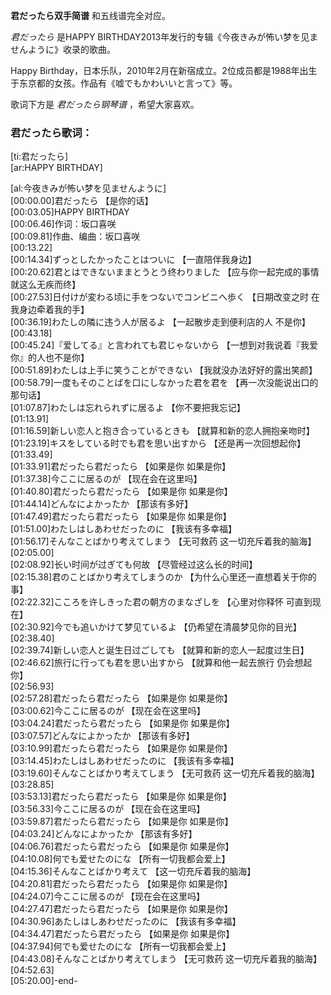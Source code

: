 

**君だったら双手简谱** 和五线谱完全对应。

_君だったら_ 是HAPPY BIRTHDAY2013年发行的专辑《今夜きみが怖い梦を见ませんように》收录的歌曲。

Happy Birthday，日本乐队，2010年2月在新宿成立。2位成员都是1988年出生于东京都的女孩。作品有《嘘でもかわいいと言って》等。

歌词下方是 _君だったら钢琴谱_ ，希望大家喜欢。

### 君だったら歌词：

[ti:君だったら]  
[ar:HAPPY BIRTHDAY]

[al:今夜きみが怖い梦を见ませんように]  
[00:00.00]君だったら 【是你的话】  
[00:03.05]HAPPY BIRTHDAY  
[00:06.46]作词：坂口喜咲  
[00:09.81]作曲、编曲：坂口喜咲  
[00:13.22]  
[00:14.34]ずっとしたかったことはついに 【一直陪伴我身边】  
[00:20.62]君とはできないままとうとう终わりました 【应与你一起完成的事情 就这么无疾而终】  
[00:27.53]日付けが変わる顷に手をつないでコンビニへ歩く 【日期改变之时 在我身边牵着我的手】  
[00:36.19]わたしの隣に违う人が居るよ 【一起散步走到便利店的人 不是你】  
[00:43.18]  
[00:45.24]『爱してる』と言われても君じゃないから 【一想到对我说着『我爱你』的人也不是你】  
[00:51.89]わたしは上手に笑うことができない 【我就没办法好好的露出笑颜】  
[00:58.79]一度もそのことばを口にしなかった君を君を 【再一次没能说出口的那句话】  
[01:07.87]わたしは忘れられずに居るよ 【你不要把我忘记】  
[01:13.91]  
[01:16.59]新しい恋人と抱き合っているときも 【就算和新的恋人拥抱亲吻时】  
[01:23.19]キスをしている时でも君を思い出すから 【还是再一次回想起你】  
[01:33.49]  
[01:33.91]君だったら君だったら 【如果是你 如果是你】  
[01:37.38]今ここに居るのが 【现在会在这里吗】  
[01:40.80]君だったら君だったら 【如果是你 如果是你】  
[01:44.14]どんなによかったか 【那该有多好】  
[01:47.49]君だったら君だったら 【如果是你 如果是你】  
[01:51.00]わたしはしあわせだったのに 【我该有多幸福】  
[01:56.17]そんなことばかり考えてしまう 【无可救药 这一切充斥着我的脑海】  
[02:05.00]  
[02:08.92]长い时间が过ぎても何故 【尽管经过这么长的时间】  
[02:15.38]君のことばかり考えてしまうのか 【为什么心里还一直想着关于你的事】  
[02:22.32]こころを许しきった君の朝方のまなざしを 【心里对你释怀 可直到现在】  
[02:30.92]今でも追いかけて梦见ているよ 【仍希望在清晨梦见你的目光】  
[02:38.40]  
[02:39.74]新しい恋人と诞生日过ごしても 【就算和新的恋人一起度过生日】  
[02:46.62]旅行に行っても君を思い出すから 【就算和他一起去旅行 仍会想起你】  
[02:56.93]  
[02:57.28]君だったら君だったら 【如果是你 如果是你】  
[03:00.62]今ここに居るのが 【现在会在这里吗】  
[03:04.24]君だったら君だったら 【如果是你 如果是你】  
[03:07.57]どんなによかったか 【那该有多好】  
[03:10.99]君だったら君だったら 【如果是你 如果是你】  
[03:14.45]わたしはしあわせだったのに 【我该有多幸福】  
[03:19.60]そんなことばかり考えてしまう 【无可救药 这一切充斥着我的脑海】  
[03:28.85]  
[03:53.13]君だったら君だったら 【如果是你 如果是你】  
[03:56.33]今ここに居るのが 【现在会在这里吗】  
[03:59.87]君だったら君だったら 【如果是你 如果是你】  
[04:03.24]どんなによかったか 【那该有多好】  
[04:06.76]君だったら君だったら 【如果是你 如果是你】  
[04:10.08]何でも爱せたのにな 【所有一切我都会爱上】  
[04:15.36]そんなことばかり考えて 【这一切充斥着我的脑海】  
[04:20.81]君だったら君だったら 【如果是你 如果是你】  
[04:24.07]今ここに居るのが 【现在会在这里吗】  
[04:27.47]君だったら君だったら 【如果是你 如果是你】  
[04:30.96]あたしはしあわせだったのに 【我该有多幸福】  
[04:34.47]君だったら君だったら 【如果是你 如果是你】  
[04:37.94]何でも爱せたのにな 【所有一切我都会爱上】  
[04:43.08]そんなことばかり考えてしまう 【无可救药 这一切充斥着我的脑海】  
[04:52.63]  
[05:20.00]-end-


